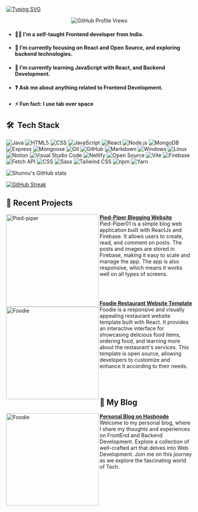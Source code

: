 [![Typing SVG](https://readme-typing-svg.demolab.com?font=Fira+Code&duration=4000&pause=0000&center=true&width=499&height=51&lines=Hey+%F0%9F%91%8B+I'm+Sunil+;And+I'm+a+Frontend+Developer;I'm+Currently+learning++Javascript%2CReact)](https://git.io/typing-svg)

<p align="center">
  <img src="https://komarev.com/ghpvc/?username=0rigin-c0de-username&label=PROFILE+VIEWS" alt="GitHub Profile Views">
</p>

- #### 🙋‍♂️ I'm a self-taught Frontend developer from India.

- #### 🔭 I’m currently focusing on React and Open Source, and exploring backend technologies.

- #### 🌱 I’m currently learning JavaScript with React, and Backend Development.

- #### ❓ Ask me about anything related to Frontend Development.

- #### ⚡ Fun fact: I use tab over space

## 🛠 &nbsp;Tech Stack

![Java](https://img.shields.io/badge/-Java-333333?style=flat&logo=Java&logoColor=007396)
![HTML5](https://img.shields.io/badge/-HTML5-333333?style=flat&logo=HTML5)
![CSS](https://img.shields.io/badge/-CSS-333333?style=flat&logo=CSS3&logoColor=1572B6)
![JavaScript](https://img.shields.io/badge/-JavaScript-333333?style=flat&logo=javascript)
![React](https://img.shields.io/badge/-React-333333?style=flat&logo=react)
![Node.js](https://img.shields.io/badge/-Node.js-333333?style=flat&logo=node.js)
![MongoDB](https://img.shields.io/badge/-MongoDB-333333?style=flat&logo=mongodb)
![Express](https://img.shields.io/badge/-Express-333333?style=flat&logo=express)
![Mongoose](https://img.shields.io/badge/-Mongoose-333333?style=flat&logo=mongoose)
![Git](https://img.shields.io/badge/-Git-333333?style=flat&logo=git)
![GitHub](https://img.shields.io/badge/-GitHub-333333?style=flat&logo=github)
![Markdown](https://img.shields.io/badge/-Markdown-333333?style=flat&logo=markdown)
![Windows](https://img.shields.io/badge/-Windows-333333?style=flat&logo=windows)
![Linux](https://img.shields.io/badge/-Linux-333333?style=flat&logo=linux)
![Notion](https://img.shields.io/badge/-Notion-333333?style=flat&logo=notion)
![Visual Studio Code](https://img.shields.io/badge/-Visual%20Studio%20Code-333333?style=flat&logo=visual-studio-code&logoColor=007ACC)
![Netlify](https://img.shields.io/badge/-Netlify-333333?style=flat&logo=netlify)
![Open Source](https://img.shields.io/badge/-Open%20Source-333333?style=flat&logo=open-source-initiative)
![Vite](https://img.shields.io/badge/-Vite-333333?style=flat&logo=vite)
![Firebase](https://img.shields.io/badge/-Firebase-333333?style=flat&logo=firebase)
![Fetch API](https://img.shields.io/badge/-Fetch%20API-333333?style=flat&logo=javascript)
![CSS](https://img.shields.io/badge/-CSS-333333?style=flat&logo=css3)
![Sass](https://img.shields.io/badge/-Sass-333333?style=flat&logo=sass)
![Tailwind CSS](https://img.shields.io/badge/-Tailwind%20CSS-333333?style=flat&logo=tailwind-css)
![npm](https://img.shields.io/badge/-npm-333333?style=flat&logo=npm)
![Yarn](https://img.shields.io/badge/-Yarn-333333?style=flat&logo=yarn)

![Shunnu's GitHub stats](https://github-readme-stats.vercel.app/api?username=0rigin-c0de&show_icons=true&theme=tokyonight)

[![GitHub Streak](https://streak-stats.demolab.com?user=0rigin-c0de&theme=tokyonight)](https://git.io/streak-stats)

## 📙 Recent Projects

<p align="left">
<a href="https://piedpiper01.netlify.app/" title="Pied-Piper Blogging Website"><img src="https://github.com/0rigin-c0de/0rigin-c0de/assets/106311923/1221dbf4-efd3-4918-94e3-a648536a7aab" alt="Pied-piper" width="250px" align="left" /></a>
<a target="blank" href="https://piedpiper01.netlify.app/" title="Pied-Piper"><strong>Pied-Piper Blogging Website</strong></a>
<br/>Pied-Piper01 is a simple blog web application built with ReactJs and Firebase. It allows users to create, read, and comment on posts. The posts and images are stored in Firebase, making it easy to scale and manage the app. The app is also responsive, which means it works well on all types of screens.</p> <br/> <br/>
<p align="left">

<p align="left">
<a href="https://foodie01.netlify.app/" title="Foodie Restaurant Website Template"><img src="https://github.com/0rigin-c0de/0rigin-c0de/assets/106311923/59afdc54-23bb-4799-bc37-ff3d4c8dd70d" alt="Foodie" width="250px" align="left" /></a>
<a target="blank" href="https://foodie01.netlify.app/" title="Foodie"><strong>Foodie Restaurant Website Template</strong></a>
<br/>Foodie is a responsive and visually appealing restaurant website template built with React. It provides an interactive interface for showcasing delicious food items, ordering food, and learning more about the restaurant's services. This template is open source, allowing developers to customize and enhance it according to their needs.</p> <br/> <br/>
<p align="left">

## 📝 My Blog

<p align="left">
<a href="https://shunnu.hashnode.dev/" title="Personal Blog on Hashnode"><img src="https://github.com/0rigin-c0de/0rigin-c0de/assets/106311923/cc520624-4c4f-4330-b552-12bd89b9b155" alt="Foodie" width="250px" align="left" /></a>
<a target="blank" href="https://shunnu.hashnode.dev/" title="Foodie"><strong>Personal Blog on Hashnode</strong></a>
<br/>Welcome to my personal blog, where I share my thoughts and experiences on  FrontEnd and Backend Development. Explore a collection of well-crafted art that delves into Web Development. Join me on this journey as we explore the fascinating world of Tech.</p> <br/> <br/>
<p align="left">
